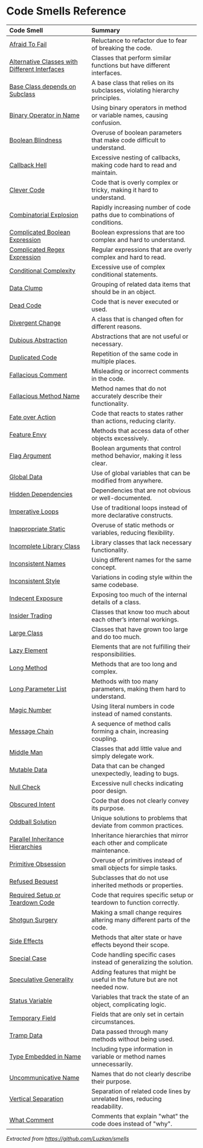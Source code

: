 # Code Smells Reference

| Code Smell                                                                                             | Summary                                                                     |
|:-------------------------------------------------------------------------------------------------------|:----------------------------------------------------------------------------|
| [Afraid To Fail](doc/Afraid%20To%20Fail.md)                                                                   | Reluctance to refactor due to fear of breaking the code.                    |
| [Alternative Classes with Different Interfaces](doc/Alternative%20Classes%20with%20Different%20Interfaces.md) | Classes that perform similar functions but have different interfaces.       |
| [Base Class depends on Subclass](doc/Base%20Class%20depends%20on%20Subclass.md)                               | A base class that relies on its subclasses, violating hierarchy principles. |
| [Binary Operator in Name](doc/Binary%20Operator%20in%20Name.md)                                               | Using binary operators in method or variable names, causing confusion.      |
| [Boolean Blindness](doc/Boolean%20Blindness.md)                                                               | Overuse of boolean parameters that make code difficult to understand.       |
| [Callback Hell](doc/Callback%20Hell.md)                                                                       | Excessive nesting of callbacks, making code hard to read and maintain.      |
| [Clever Code](doc/Clever%20Code.md)                                                                           | Code that is overly complex or tricky, making it hard to understand.        |
| [Combinatorial Explosion](doc/Combinatorial%20Explosion.md)                                                   | Rapidly increasing number of code paths due to combinations of conditions.  |
| [Complicated Boolean Expression](doc/Complicated%20Boolean%20Expression.md)                                   | Boolean expressions that are too complex and hard to understand.            |
| [Complicated Regex Expression](doc/Complicated%20Regex%20Expression.md)                                       | Regular expressions that are overly complex and hard to read.               |
| [Conditional Complexity](doc/Conditional%20Complexity.md)                                                     | Excessive use of complex conditional statements.                            |
| [Data Clump](doc/Data%20Clump.md)                                                                             | Grouping of related data items that should be in an object.                 |
| [Dead Code](doc/Dead%20Code.md)                                                                               | Code that is never executed or used.                                        |
| [Divergent Change](doc/Divergent%20Change.md)                                                                 | A class that is changed often for different reasons.                        |
| [Dubious Abstraction](doc/Dubious%20Abstraction.md)                                                           | Abstractions that are not useful or necessary.                              |
| [Duplicated Code](doc/Duplicated%20Code.md)                                                                   | Repetition of the same code in multiple places.                             |
| [Fallacious Comment](doc/Fallacious%20Comment.md)                                                             | Misleading or incorrect comments in the code.                               |
| [Fallacious Method Name](doc/Fallacious%20Method%20Name.md)                                                   | Method names that do not accurately describe their functionality.           |
| [Fate over Action](doc/Fate%20over%20Action.md)                                                               | Code that reacts to states rather than actions, reducing clarity.           |
| [Feature Envy](doc/Feature%20Envy.md)                                                                         | Methods that access data of other objects excessively.                      |
| [Flag Argument](doc/Flag%20Argument.md)                                                                       | Boolean arguments that control method behavior, making it less clear.       |
| [Global Data](doc/Global%20Data.md)                                                                           | Use of global variables that can be modified from anywhere.                 |
| [Hidden Dependencies](doc/Hidden%20Dependencies.md)                                                           | Dependencies that are not obvious or well-documented.                       |
| [Imperative Loops](doc/Imperative%20Loops.md)                                                                 | Use of traditional loops instead of more declarative constructs.            |
| [Inappropriate Static](doc/Inappropriate%20Static.md)                                                         | Overuse of static methods or variables, reducing flexibility.               |
| [Incomplete Library Class](doc/Incomplete%20Library%20Class.md)                                               | Library classes that lack necessary functionality.                          |
| [Inconsistent Names](doc/Inconsistent%20Names.md)                                                             | Using different names for the same concept.                                 |
| [Inconsistent Style](doc/Inconsistent%20Style.md)                                                             | Variations in coding style within the same codebase.                        |
| [Indecent Exposure](doc/Indecent%20Exposure.md)                                                               | Exposing too much of the internal details of a class.                       |
| [Insider Trading](doc/Insider%20Trading.md)                                                                   | Classes that know too much about each other’s internal workings.            |
| [Large Class](doc/Large%20Class.md)                                                                           | Classes that have grown too large and do too much.                          |
| [Lazy Element](doc/Lazy%20Element.md)                                                                         | Elements that are not fulfilling their responsibilities.                    |
| [Long Method](doc/Long%20Method.md)                                                                           | Methods that are too long and complex.                                      |
| [Long Parameter List](doc/Long%20Parameter%20List.md)                                                         | Methods with too many parameters, making them hard to understand.           |
| [Magic Number](doc/Magic%20Number.md)                                                                         | Using literal numbers in code instead of named constants.                   |
| [Message Chain](doc/Message%20Chain.md)                                                                       | A sequence of method calls forming a chain, increasing coupling.            |
| [Middle Man](doc/Middle%20Man.md)                                                                             | Classes that add little value and simply delegate work.                     |
| [Mutable Data](doc/Mutable%20Data.md)                                                                         | Data that can be changed unexpectedly, leading to bugs.                     |
| [Null Check](doc/Null%20Check.md)                                                                             | Excessive null checks indicating poor design.                               |
| [Obscured Intent](doc/Obscured%20Intent.md)                                                                   | Code that does not clearly convey its purpose.                              |
| [Oddball Solution](doc/Oddball%20Solution.md)                                                                 | Unique solutions to problems that deviate from common practices.            |
| [Parallel Inheritance Hierarchies](doc/Parallel%20Inheritance%20Hierarchies.md)                               | Inheritance hierarchies that mirror each other and complicate maintenance.  |
| [Primitive Obsession](doc/Primitive%20Obsession.md)                                                           | Overuse of primitives instead of small objects for simple tasks.            |
| [Refused Bequest](doc/Refused%20Bequest.md)                                                                   | Subclasses that do not use inherited methods or properties.                 |
| [Required Setup or Teardown Code](doc/Required%20Setup%20or%20Teardown%20Code.md)                             | Code that requires specific setup or teardown to function correctly.        |
| [Shotgun Surgery](doc/Shotgun%20Surgery.md)                                                                   | Making a small change requires altering many different parts of the code.   |
| [Side Effects](doc/Side%20Effects.md)                                                                         | Methods that alter state or have effects beyond their scope.                |
| [Special Case](doc/Special%20Case.md)                                                                         | Code handling specific cases instead of generalizing the solution.          |
| [Speculative Generality](doc/Speculative%20Generality.md)                                                     | Adding features that might be useful in the future but are not needed now.  |
| [Status Variable](doc/Status%20Variable.md)                                                                   | Variables that track the state of an object, complicating logic.            |
| [Temporary Field](doc/Temporary%20Field.md)                                                                   | Fields that are only set in certain circumstances.                          |
| [Tramp Data](doc/Tramp%20Data.md)                                                                             | Data passed through many methods without being used.                        |
| [Type Embedded in Name](doc/Type%20Embedded%20in%20Name.md)                                                   | Including type information in variable or method names unnecessarily.       |
| [Uncommunicative Name](doc/Uncommunicative%20Name.md)                                                         | Names that do not clearly describe their purpose.                           |
| [Vertical Separation](doc/Vertical%20Separation.md)                                                           | Separation of related code lines by unrelated lines, reducing readability.  |
| [What Comment](doc/What%20Comment.md)                                                                         | Comments that explain "what" the code does instead of "why".                |


*Extracted from <https://github.com/Luzkan/smells>*
